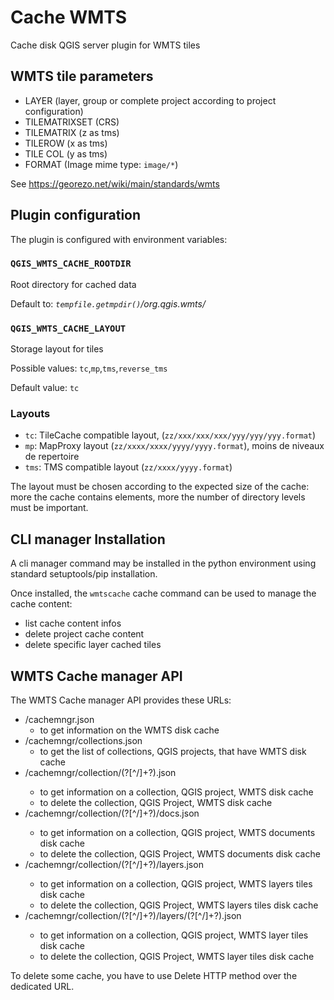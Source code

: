 # Cache WMTS

Cache disk QGIS server plugin for WMTS tiles  

## WMTS tile parameters

* LAYER (layer, group or complete project according to project configuration)
* TILEMATRIXSET (CRS)
* TILEMATRIX (z as tms)
* TILEROW (x as tms)
* TILE COL (y as tms)
* FORMAT (Image mime type: `image/*`)

See https://georezo.net/wiki/main/standards/wmts

## Plugin configuration

The plugin is configured with environment variables:

### `QGIS_WMTS_CACHE_ROOTDIR`

Root directory for cached data

Default to: *`tempfile.getmpdir()`/org.qgis.wmts/*

### `QGIS_WMTS_CACHE_LAYOUT`

Storage layout for tiles

Possible values: `tc`,`mp`,`tms`,`reverse_tms`

Default value: `tc`

### Layouts

- `tc`: TileCache compatible layout, (`zz/xxx/xxx/xxx/yyy/yyy/yyy.format`)
- `mp`: MapProxy layout (`zz/xxxx/xxxx/yyyy/yyyy.format`), moins de niveaux de repertoire
- `tms`: TMS compatible layout (`zz/xxxx/yyyy.format`)

The layout must be chosen according to the expected size of the cache: more the cache contains
elements, more the number of directory levels must be important. 

## CLI manager Installation

A cli manager command may be installed in the python environment using standard setuptools/pip installation.

Once installed, the `wmtscache` cache command can be used to manage the cache content:

- list cache content infos
- delete project cache content
- delete specific layer cached tiles  
 
## WMTS Cache manager API

The WMTS Cache manager API provides these URLs:
* /cachemngr.json
  * to get information on the WMTS disk cache
* /cachemngr/collections.json
  * to get the list of collections, QGIS projects, that have WMTS disk cache
* /cachemngr/collection/(?<collectionId>[^/]+?).json
  * to get information on a collection, QGIS project, WMTS disk cache
  * to delete the collection, QGIS Project, WMTS disk cache
* /cachemngr/collection/(?<collectionId>[^/]+?)/docs.json
  * to get information on a collection, QGIS project, WMTS documents disk cache
  * to delete the collection, QGIS Project, WMTS documents disk cache
* /cachemngr/collection/(?<collectionId>[^/]+?)/layers.json
  * to get information on a collection, QGIS project, WMTS layers tiles disk cache
  * to delete the collection, QGIS Project, WMTS layers tiles disk cache
* /cachemngr/collection/(?<collectionId>[^/]+?)/layers/(?<layerId>[^/]+?).json
  * to get information on a collection, QGIS project, WMTS layer tiles disk cache
  * to delete the collection, QGIS Project, WMTS layer tiles disk cache

To delete some cache, you have to use Delete HTTP method over the dedicated URL.
